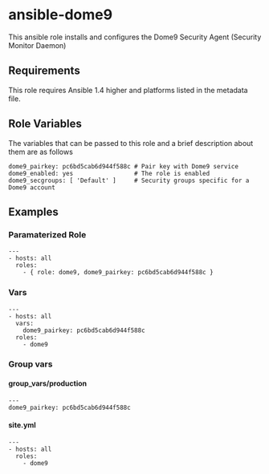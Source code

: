 ansible-dome9
=============

This ansible role installs and configures the Dome9 Security Agent (Security Monitor Daemon)

## Requirements

This role requires Ansible 1.4 higher and platforms listed in the metadata file.

## Role Variables

The variables that can be passed to this role and a brief description about them are as follows

    dome9_pairkey: pc6bd5cab6d944f588c # Pair key with Dome9 service
    dome9_enabled: yes                 # The role is enabled
    dome9_secgroups: [ 'Default' ]     # Security groups specific for a Dome9 account

## Examples

### Paramaterized Role

    ---
    - hosts: all
      roles:
        - { role: dome9, dome9_pairkey: pc6bd5cab6d944f588c }

### Vars

    ---
    - hosts: all
      vars:
        dome9_pairkey: pc6bd5cab6d944f588c
      roles:
        - dome9

### Group vars

#### group_vars/production

    ---
    dome9_pairkey: pc6bd5cab6d944f588c

#### site.yml

    ---
    - hosts: all
      roles:
        - dome9